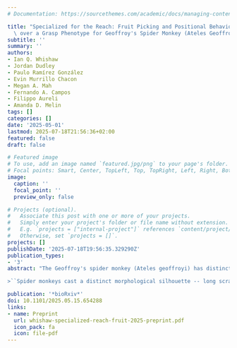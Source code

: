 ```yaml
---
# Documentation: https://sourcethemes.com/academic/docs/managing-content/

title: "Specialized for the Reach: Fruit Picking and Positional Behavior Favor a Reach\
  \ over a Grasp Phenotype for Geoffroy's Spider Monkey (Ateles Geoffroyi )"
subtitle: ''
summary: ''
authors:
- Ian Q. Whishaw
- Jordan Dudley
- Paulo Ramírez González
- Evin Murrillo Chacon
- Megan A. Mah
- Fernando A. Campos
- Filippo Aureli
- Amanda D. Melin
tags: []
categories: []
date: '2025-05-01'
lastmod: 2025-07-18T21:56:36+02:00
featured: false
draft: false

# Featured image
# To use, add an image named `featured.jpg/png` to your page's folder.
# Focal points: Smart, Center, TopLeft, Top, TopRight, Left, Right, BottomLeft, Bottom, BottomRight.
image:
  caption: ''
  focal_point: ''
  preview_only: false

# Projects (optional).
#   Associate this post with one or more of your projects.
#   Simply enter your project's folder or file name without extension.
#   E.g. `projects = ["internal-project"]` references `content/project/deep-learning/index.md`.
#   Otherwise, set `projects = []`.
projects: []
publishDate: '2025-07-18T19:56:35.329290Z'
publication_types:
- '3'
abstract: "The Geoffroy's spider monkey (Ateles geoffroyi) has distinctive features, including a vestigial external thumb, long fingers and forelimbs, and a prehensile tail. To better understand how its derived morphology is used during natural foraging, we filmed wild spider monkeys well habituated to human observers in Sector Santa Rosa (SSR), Área de Conservación Guanacaste in northwestern Costa Rica. We analyzed frame-by-frame video recordings to examine the influence of this morphology on picking 14 fruit species. The spider monkeys' most frequent reach strategy was a branch-withdraw (62%: 1,338 of 2,164 fruit items), in which they reached equally with either hand for a branch, hooked their fingers around it, and pulled it toward themselves to take the attached fruit by mouth. Less frequently they picked fruit by hand (466 observations) or only by mouth (360 observations). Hand and arm extension, with rotatory movements at the wrist, elbow, and shoulder, assisted reaching and transferring food to the mouth, and tail prehension further assisted extending reaches horizontally and ventrally into the tree canopy. To pick fruit by hand, they used tactile guidance and finger pad-to-palm grasps, mainly with the second digit (index finger), and rotatory arm and head movements to deliver fruit from the hand to the mouth. Fruit was grasped by the incisors and chewed with molars to release the endocarp for swallowing, with the exocarp sometimes ejected by spitting. The combination of branch-withdrawal, mouth grasping and postural extension via a prehensile tail constitutes a ''reach'' phenotype that contrasts with the ''grasp'' phenotype of the sympatric capuchin monkey. The behavioral and morphological commitment to a reach phenotype in spider monkeys supports the idea that the reach and the grasp have separate evolutionary histories and, with respect to spider and capuchin monkeys, contribute to niche partitioning.

>``Spider monkeys cast a distinct morphological silhouette -- long scrawny arms and a snaky prehensile tail arching from a narrow pot-belly torso, topped by a small round head and blunt face. The commitment of this relatively large-bodied platyrrhine to a large-tree, upper canopy milieu and to ripe fruit foraging is seen throughout its skeletal and craniodental morphology.'' Rosenbert et al (2008)."

publication: '*bioRxiv*'
doi: 10.1101/2025.05.15.654288
links:
- name: Preprint
  url: whishaw-specialized-reach-fruit-2025-preprint.pdf
  icon_pack: fa
  icon: file-pdf
---
```

